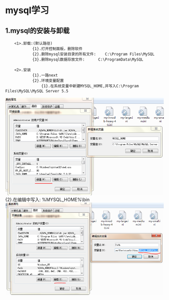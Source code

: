 # mysql学习
## 1.mysql的安装与卸载
        <1>.卸载:(默认路径)
                {1}.打开控制面板，删除软件
                {2}.删除mysql安装目录的所有文件:    C:\Program Files\MySQL
                {3}.删除mysql数据存放文件:      C:\ProgramData\MySQL

        <2>.安装
                {1}.一路next
                {2}.环境变量配置
                    {1}.在系统变量中新建MYSQL_HOME,并写入C:\Program Files\MySQL\MySQL Server 5.5
![mysql安装1](https://raw.githubusercontent.com/dj49846917/studyJava/master/MYSQL/day01/%E8%A7%A3%E9%87%8A%E5%9B%BE/1.png)
                    {2}.在编辑中写入:
                        %MYSQL_HOME%\bin
![mysql安装2](https://raw.githubusercontent.com/dj49846917/studyJava/master/MYSQL/day01/%E8%A7%A3%E9%87%8A%E5%9B%BE/2.png)